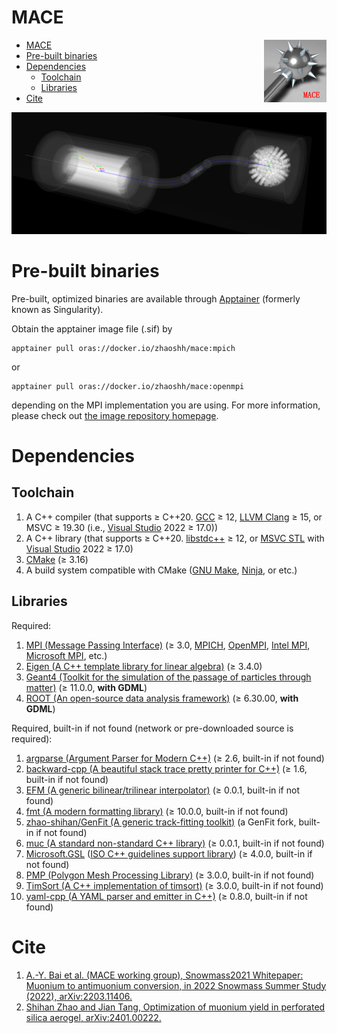 # MACE

<img align="right" src="document/picture/MACE_logo_100x100.png"/>

- [MACE](#mace)
- [Pre-built binaries](#pre-built-binaries)
- [Dependencies](#dependencies)
  - [Toolchain](#toolchain)
  - [Libraries](#libraries)
- [Cite](#cite)

![SimMACE](document/picture/SimMACE_20240315.png)

# Pre-built binaries

Pre-built, optimized binaries are available through [Apptainer](https://apptainer.org/) (formerly known as Singularity).

Obtain the apptainer image file (.sif) by
```shell
apptainer pull oras://docker.io/zhaoshh/mace:mpich
```
or
```shell
apptainer pull oras://docker.io/zhaoshh/mace:openmpi
```
depending on the MPI implementation you are using.
For more information, please check out [the image repository homepage](https://hub.docker.com/r/zhaoshh/mace).

# Dependencies

## Toolchain

1. A C++ compiler (that supports ≥ C++20. [GCC](https://gcc.gnu.org/) ≥ 12, [LLVM Clang](https://clang.llvm.org/) ≥ 15, or MSVC ≥ 19.30 (i.e., [Visual Studio](https://visualstudio.microsoft.com/) 2022 ≥ 17.0))
2. A C++ library (that supports ≥ C++20. [libstdc++](https://gcc.gnu.org/onlinedocs/libstdc++/) ≥ 12, or [MSVC STL](https://github.com/microsoft/STL) with [Visual Studio](https://visualstudio.microsoft.com/) 2022 ≥ 17.0)
3. [CMake](https://cmake.org/) (≥ 3.16)
4. A build system compatible with CMake ([GNU Make](https://www.gnu.org/software/make/), [Ninja](https://ninja-build.org), or etc.)

## Libraries

Required:

1. [MPI (Message Passing Interface)](https://www.mpi-forum.org/) (≥ 3.0, [MPICH](https://www.mpich.org/), [OpenMPI](https://www.open-mpi.org/), [Intel MPI](https://www.intel.cn/content/www/cn/zh/developer/tools/oneapi/mpi-library.html), [Microsoft MPI](https://github.com/Microsoft/Microsoft-MPI), etc.)
2. [Eigen (A C++ template library for linear algebra)](https://eigen.tuxfamily.org/) (≥ 3.4.0)
3. [Geant4 (Toolkit for the simulation of the passage of particles through matter)](https://geant4.org/) (≥ 11.0.0, **with GDML**)
4. [ROOT (An open-source data analysis framework)](https://root.cern/) (≥ 6.30.00, **with GDML**)

Required, built-in if not found (network or pre-downloaded source is required):

1. [argparse (Argument Parser for Modern C++)](https://github.com/p-ranav/argparse) (≥ 2.6, built-in if not found)
2. [backward-cpp (A beautiful stack trace pretty printer for C++)](https://github.com/bombela/backward-cpp) (≥ 1.6, built-in if not found)
3. [EFM (A generic bilinear/trilinear interpolator)](https://github.com/zhao-shihan/EFM) (≥ 0.0.1, built-in if not found)
4. [fmt (A modern formatting library)](https://github.com/fmtlib/fmt) (≥ 10.0.0, built-in if not found)
5. [zhao-shihan/GenFit (A generic track-fitting toolkit)](https://github.com/zhao-shihan/GenFit) (a GenFit fork, built-in if not found)
6. [muc (A standard non-standard C++ library)](https://github.com/zhao-shihan/muc) (≥ 0.0.1, built-in if not found)
7. [Microsoft.GSL](https://github.com/Microsoft/GSL) ([ISO C++ guidelines support library](https://github.com/isocpp/CppCoreGuidelines/blob/master/CppCoreGuidelines.md#gsl-guidelines-support-library)) (≥ 4.0.0, built-in if not found)
8. [PMP (Polygon Mesh Processing Library)](https://www.pmp-library.org/) (≥ 3.0.0, built-in if not found)
9. [TimSort (A C++ implementation of timsort)](https://github.com/timsort/cpp-TimSort) (≥ 3.0.0, built-in if not found)
10. [yaml-cpp (A YAML parser and emitter in C++)](https://github.com/jbeder/yaml-cpp) (≥ 0.8.0, built-in if not found)

# Cite

1. [A.-Y. Bai et al. (MACE working group), Snowmass2021 Whitepaper: Muonium to antimuonium conversion, in 2022 Snowmass Summer Study (2022), arXiv:2203.11406.](https://arxiv.org/abs/2203.11406)
2. [Shihan Zhao and Jian Tang, Optimization of muonium yield in perforated silica aerogel, arXiv:2401.00222.](https://arxiv.org/abs/2401.00222)
